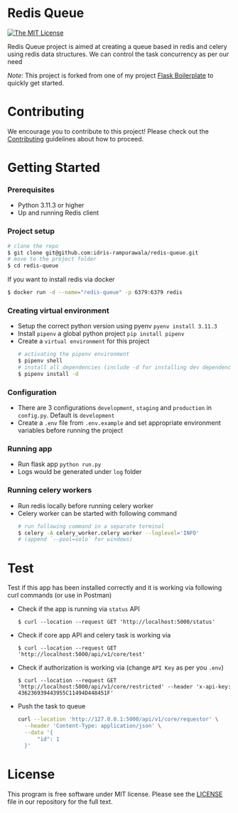 # Redis Queue

[![The MIT License](https://img.shields.io/badge/license-MIT-orange.svg?style=flat-square)](LICENSE)

  Redis Queue project is aimed at creating a queue based in redis and celery using redis data structures. We can control the task concurrency as per our need

  *Note*: This project is forked from one of my project [Flask Boilerplate](https://github.com/idris-rampurawala/flask-boilerplate) to quickly get started.



# Contributing
  We encourage you to contribute to this project! Please check out the [Contributing](CONTRIBUTING.md) guidelines about how to proceed.

# Getting Started

### Prerequisites

- Python 3.11.3 or higher
- Up and running Redis client

### Project setup
  ```sh
  # clone the repo
  $ git clone git@github.com:idris-rampurawala/redis-queue.git
  # move to the project folder
  $ cd redis-queue
  ```
  If you want to install redis via docker
  ```sh
  $ docker run -d --name="redis-queue" -p 6379:6379 redis
  ```

### Creating virtual environment

- Setup the correct python version using pyenv `pyenv install 3.11.3`
- Install `pipenv` a global python project `pip install pipenv`
- Create a `virtual environment` for this project
  ```sh
  # activating the pipenv environment
  $ pipenv shell
  # install all dependencies (include -d for installing dev dependencies)
  $ pipenv install -d
  ```
### Configuration

- There are 3 configurations `development`, `staging` and `production` in `config.py`. Default is `development`
- Create a `.env` file from `.env.example` and set appropriate environment variables before running the project

### Running app

- Run flask app `python run.py`
- Logs would be generated under `log` folder

### Running celery workers

- Run redis locally before running celery worker
- Celery worker can be started with following command
  ```sh
  # run following command in a separate terminal
  $ celery -A celery_worker.celery worker --loglevel='INFO'  
  # (append `--pool=solo` for windows)
  ```

# Test
  Test if this app has been installed correctly and it is working via following curl commands (or use in Postman)
- Check if the app is running via `status` API
  ```shell
  $ curl --location --request GET 'http://localhost:5000/status'
  ```
- Check if core app API and celery task is working via
  ```shell
  $ curl --location --request GET 'http://localhost:5000/api/v1/core/test'
  ```
- Check if authorization is working via (change `API Key` as per you `.env`)
  ```shell
  $ curl --location --request GET 'http://localhost:5000/api/v1/core/restricted' --header 'x-api-key: 436236939443955C11494D448451F'
  ```
- Push the task to queue
  ```sh
  curl --location 'http://127.0.0.1:5000/api/v1/core/requestor' \
    --header 'Content-Type: application/json' \
    --data '{
        "id": 1
    }'
  ```

# License
 This program is free software under MIT license. Please see the [LICENSE](LICENSE) file in our repository for the full text.